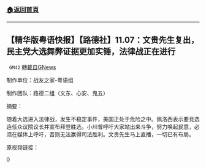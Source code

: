 ###  [:house:返回首頁](https://github.com/ourhimalayas/txt)
---

## 【精华版粤语快报】【路德社】11.07：文贵先生复出，民主党大选舞弊证据更加实锤，法律战正在进行
` GM42` [轉載自GNews](https://gnews.org/zh-hans/536544/)

制作单位：战友之家-粤语组

制作团队：路德二组（文东、心安、鬼五）



摘要：

随着大选进入法律战，发生不稳定事件，美国正处于危险之中。佩洛西表示要竞选连任众议院议长并宣布拜登胜选。小川普呼吁大家站出来斗争，努力唤起民意，必须在媒体上呼吁，否则无法赢得司法胜利。文贵先生马上直播，一切已有布局。

原视频链接：



0
